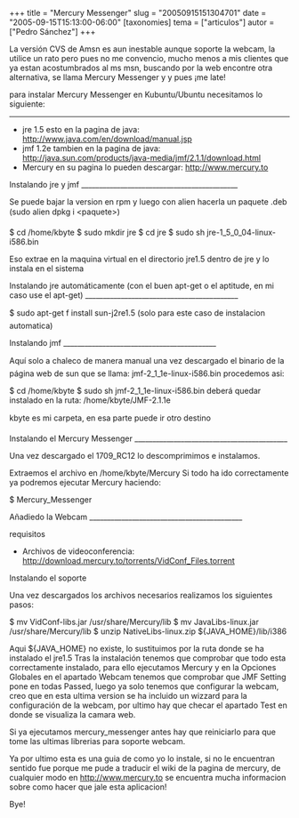 +++
title = "Mercury Messenger"
slug = "20050915151304701"
date = "2005-09-15T15:13:00-06:00"
[taxonomies]
tema = ["articulos"]
autor = ["Pedro Sánchez"]
+++

La versión CVS de Amsn es aun inestable aunque soporte la webcam, la
utilice un rato pero pues no me convencio, mucho menos a mis clientes
que ya estan acostumbrados al ms msn, buscando por la web encontre otra
alternativa, se llama Mercury Messenger y y pues ¡me late!

para instalar Mercury Messenger en Kubuntu/Ubuntu necesitamos lo
siguiente:

<!-- more -->
------------------------------------------------------------------------

-   jre 1.5 esto en la pagina de java:
    http://www.java.com/en/download/manual.jsp
-   jmf 1.2e tambien en la pagina de java:
    http://java.sun.com/products/java-media/jmf/2.1.1/download.html
-   Mercury en su pagina lo pueden descargar: http://www.mercury.to

Instalando jre y jmf
\_\_\_\_\_\_\_\_\_\_\_\_\_\_\_\_\_\_\_\_\_\_\_\_\_\_\_\_\_\_\_\_\_\_\_\_\_\_\_\_\_\_\_\_

Se puede bajar la version en rpm y luego con alien hacerla un paquete
.deb (sudo alien dpkg i \<paquete\>)

$ cd /home/kbyte $ sudo mkdir jre $ cd jre $ sudo sh
jre-1_5\_0_04-linux-i586.bin

Eso extrae en la maquina virtual en el directorio jre1.5 dentro de jre y
lo instala en el sistema

Instalando jre automáticamente (con el buen apt-get o el aptitude, en mi
caso use el apt-get)
\_\_\_\_\_\_\_\_\_\_\_\_\_\_\_\_\_\_\_\_\_\_\_\_\_\_\_\_\_\_\_\_\_\_\_\_\_\_\_\_\_\_\_

$ sudo apt-get f install sun-j2re1.5 (solo para este caso de
instalacion automatica)

Instalando jmf
\_\_\_\_\_\_\_\_\_\_\_\_\_\_\_\_\_\_\_\_\_\_\_\_\_\_\_\_\_\_\_\_\_\_\_\_\_\_\_\_\_\_\_

Aquí solo a chaleco de manera manual una vez descargado el binario de
la página web de sun que se llama: jmf-2_1\_1e-linux-i586.bin procedemos
asi:

$ cd /home/kbyte $ sudo sh jmf-2_1\_1e-linux-i586.bin deberá quedar
instalado en la ruta: /home/kbyte/JMF-2.1.1e

kbyte es mi carpeta, en esa parte puede ir otro destino

Instalando el Mercury Messenger
\_\_\_\_\_\_\_\_\_\_\_\_\_\_\_\_\_\_\_\_\_\_\_\_\_\_\_\_\_\_\_\_\_\_\_\_\_\_\_\_\_\_\_

Una vez descargado el 1709_RC12 lo descomprimimos e instalamos.

Extraemos el archivo en /home/kbyte/Mercury Si todo ha ido correctamente
ya podremos ejecutar Mercury haciendo:

$ Mercury_Messenger

Añadiedo la Webcam
\_\_\_\_\_\_\_\_\_\_\_\_\_\_\_\_\_\_\_\_\_\_\_\_\_\_\_\_\_\_\_\_\_\_\_\_\_\_\_\_\_\_\_

requisitos

-   Archivos de videoconferencia:
    http://download.mercury.to/torrents/VidConf_Files.torrent

Instalando el soporte

Una vez descargados los archivos necesarios realizamos los siguientes
pasos:

$ mv VidConf-libs.jar /usr/share/Mercury/lib $ mv JavaLibs-linux.jar
/usr/share/Mercury/lib $ unzip NativeLibs-linux.zip
${JAVA_HOME}/lib/i386

Aqui ${JAVA_HOME} no existe, lo sustituimos por la ruta donde se ha
instalado el jre1.5 Tras la instalación tenemos que comprobar que todo
esta correctamente instalado, para ello ejecutamos Mercury y en la
Opciones Globales en el apartado Webcam tenemos que comprobar que JMF
Setting pone en todas Passed, luego ya solo tenemos que configurar la
webcam, creo que en esta ultima version se ha incluido un wizzard para
la configuración de la webcam, por ultimo hay que checar el apartado
Test en donde se visualiza la camara web.

Si ya ejecutamos mercury_messenger antes hay que reiniciarlo para que
tome las ultimas librerias para soporte webcam.

Ya por ultimo esta es una guia de como yo lo instale, si no le
encuentran sentido fue porque me pude a traducir el wiki de la pagina de
mercury, de cualquier modo en http://www.mercury.to se encuentra mucha
informacion sobre como hacer que jale esta aplicacion!

Bye!
